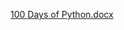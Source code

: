 [100 Days of Python.docx](https://github.com/user-attachments/files/16922661/100.Days.of.Python.docx)
